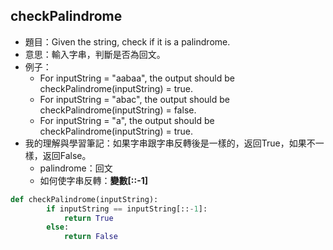 ## checkPalindrome
* 題目：Given the string, check if it is a palindrome.
* 意思：輸入字串，判斷是否為回文。
* 例子：
  * For inputString = "aabaa", the output should be checkPalindrome(inputString) = true.
  * For inputString = "abac", the output should be checkPalindrome(inputString) = false.
  * For inputString = "a", the output should be checkPalindrome(inputString) = true.
* 我的理解與學習筆記：如果字串跟字串反轉後是一樣的，返回True，如果不一樣，返回False。
  * palindrome：回文
  * 如何使字串反轉：**變數[::-1]**
```Python
def checkPalindrome(inputString):
        if inputString == inputString[::-1]:
            return True
        else:
            return False
```
